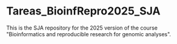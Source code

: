 # Tareas_BioinfRepro2025_SJA
This is the SJA repository for the 2025 version of the course "Bioinformatics and reproducible research for genomic analyses".

